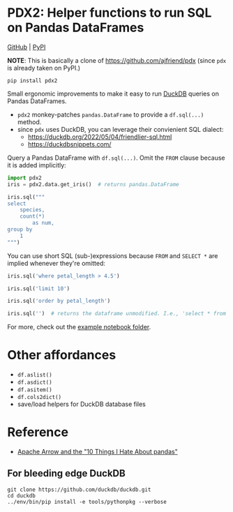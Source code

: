 # PDX2: Helper functions to run SQL on Pandas DataFrames

[GitHub](https://github.com/ajfriend/pdx2) | [PyPI](https://pypi.org/project/pdx2/)

**NOTE**: This is basically a clone of https://github.com/ajfriend/pdx (since `pdx` is already taken on PyPI.)

```shell
pip install pdx2
```

Small ergonomic improvements to make it easy to run [DuckDB](https://duckdb.org/) queries on Pandas DataFrames.

- `pdx2` monkey-patches `pandas.DataFrame` to provide a `df.sql(...)` method.
- since `pdx` uses DuckDB, you can leverage their convienient SQL dialect:
  - https://duckdb.org/2022/05/04/friendlier-sql.html
  - https://duckdbsnippets.com/


Query a Pandas DataFrame with `df.sql(...)`.
Omit the `FROM` clause because it is added implicitly:

```python
import pdx2
iris = pdx2.data.get_iris()  # returns pandas.DataFrame

iris.sql("""
select
    species,
    count(*)
        as num,
group by
    1
""")
```

You can use short SQL (sub-)expressions because `FROM` and `SELECT *` are implied whenever they're omitted:

```python
iris.sql('where petal_length > 4.5')
```

```python
iris.sql('limit 10')
```

```python
iris.sql('order by petal_length')
```

```python
iris.sql('')  # returns the dataframe unmodified. I.e., 'select * from iris'
```

For more, check out the [example notebook folder](notebooks).

# Other affordances

- `df.aslist()`
- `df.asdict()`
- `df.asitem()`
- `df.cols2dict()`
- save/load helpers for DuckDB database files

# Reference

- [Apache Arrow and the "10 Things I Hate About pandas"](https://wesmckinney.com/blog/apache-arrow-pandas-internals/)

## For bleeding edge DuckDB

```
git clone https://github.com/duckdb/duckdb.git
cd duckdb
../env/bin/pip install -e tools/pythonpkg --verbose
```
